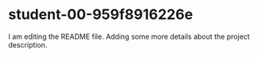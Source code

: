 # student-00-959f8916226e
I am editing the README file. Adding some more details about the project description.
